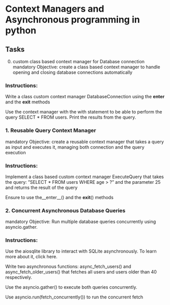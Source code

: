# Context Managers and Asynchronous programming in python

## Tasks
0. custom class based context manager for Database connection
mandatory
Objective: create a class based context manager to handle opening and closing database connections automatically

### Instructions:

Write a class custom context manager DatabaseConnection using the __enter__ and the __exit__ methods

Use the context manager with the with statement to be able to perform the query SELECT * FROM users. Print the results from the query.


### 1. Reusable Query Context Manager
mandatory
Objective: create a reusable context manager that takes a query as input and executes it, managing both connection and the query execution

### Instructions:

Implement a class based custom context manager ExecuteQuery that takes the query: ”SELECT * FROM users WHERE age > ?” and the parameter 25 and returns the result of the query

Ensure to use the__enter__() and the __exit__() methods

### 2. Concurrent Asynchronous Database Queries
mandatory
Objective: Run multiple database queries concurrently using asyncio.gather.

### Instructions:

Use the aiosqlite library to interact with SQLite asynchronously. To learn more about it, click here.

Write two asynchronous functions: async_fetch_users() and async_fetch_older_users() that fetches all users and users older than 40 respectively.

Use the asyncio.gather() to execute both queries concurrently.

Use asyncio.run(fetch_concurrently()) to run the concurrent fetch
